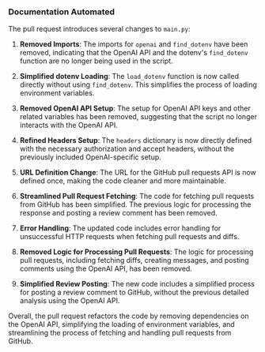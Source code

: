 ### Documentation Automated

The pull request introduces several changes to `main.py`:

1. **Removed Imports**: The imports for `openai` and `find_dotenv` have been removed, indicating that the OpenAI API and the dotenv's `find_dotenv` function are no longer being used in the script.

2. **Simplified dotenv Loading**: The `load_dotenv` function is now called directly without using `find_dotenv`. This simplifies the process of loading environment variables.

3. **Removed OpenAI API Setup**: The setup for OpenAI API keys and other related variables has been removed, suggesting that the script no longer interacts with the OpenAI API.

4. **Refined Headers Setup**: The `headers` dictionary is now directly defined with the necessary authorization and accept headers, without the previously included OpenAI-specific setup.

5. **URL Definition Change**: The URL for the GitHub pull requests API is now defined once, making the code cleaner and more maintainable.

6. **Streamlined Pull Request Fetching**: The code for fetching pull requests from GitHub has been simplified. The previous logic for processing the response and posting a review comment has been removed.

7. **Error Handling**: The updated code includes error handling for unsuccessful HTTP requests when fetching pull requests and diffs.

8. **Removed Logic for Processing Pull Requests**: The logic for processing pull requests, including fetching diffs, creating messages, and posting comments using the OpenAI API, has been removed.

9. **Simplified Review Posting**: The new code includes a simplified process for posting a review comment to GitHub, without the previous detailed analysis using the OpenAI API.

Overall, the pull request refactors the code by removing dependencies on the OpenAI API, simplifying the loading of environment variables, and streamlining the process of fetching and handling pull requests from GitHub.